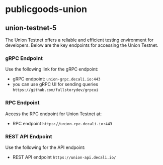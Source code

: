 # publicgoods-union

## union-testnet-5 

The Union Testnet offers a reliable and efficient testing environment for developers. Below are the key endpoints for accessing the Union Testnet.

### gRPC Endpoint

Use the following link for the gRPC endpoint:

- gRPC endpoint: `union-grpc.decali.io:443`
- you can use gRPC UI for sending queries `https://github.com/fullstorydev/grpcui`

### RPC Endpoint

Access the RPC endpoint for Union Testnet at:

- RPC endpoint `https://union-rpc.decali.io:443`

### REST API Endpoint

Use the following for the API endpoint:

- REST API endpoint `https://union-api.decali.io/`
